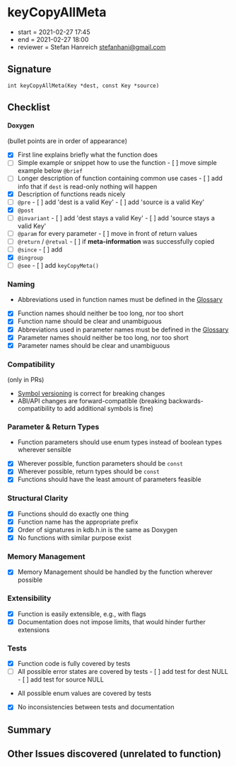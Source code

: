 # keyCopyAllMeta

- start = 2021-02-27 17:45
- end = 2021-02-27 18:00
- reviewer = Stefan Hanreich <stefanhani@gmail.com>

## Signature

`int keyCopyAllMeta(Key *dest, const Key *source)`

## Checklist

#### Doxygen

(bullet points are in order of appearance)

- [x] First line explains briefly what the function does
- [ ] Simple example or snippet how to use the function
      - [ ] move simple example below `@brief`
- [ ] Longer description of function containing common use cases
      - [ ] add info that if `dest` is read-only nothing will happen
- [x] Description of functions reads nicely
- [ ] `@pre`
      - [ ] add 'dest is a valid Key'
      - [ ] add 'source is a valid Key'
- [x] `@post`
- [ ] `@invariant`
      - [ ] add 'dest stays a valid Key'
      - [ ] add 'source stays a valid Key'
- [ ] `@param` for every parameter
      - [ ] move in front of return values
- [ ] `@return` / `@retval`
      - [ ] if **meta-information** was successfully copied
- [ ] `@since`
      - [ ] add
- [x] `@ingroup`
- [ ] `@see`
      - [ ] add `keyCopyMeta()`

### Naming

- Abbreviations used in function names must be defined in the
      [Glossary](/doc/help/elektra-glossary.md)
- [x] Function names should neither be too long, nor too short
- [x] Function name should be clear and unambiguous
- [x] Abbreviations used in parameter names must be defined in the
      [Glossary](/doc/help/elektra-glossary.md)
- [x] Parameter names should neither be too long, nor too short
- [x] Parameter names should be clear and unambiguous

### Compatibility

(only in PRs)

- [Symbol versioning](/doc/dev/symbol-versioning.md)
      is correct for breaking changes
- ABI/API changes are forward-compatible (breaking backwards-compatibility
      to add additional symbols is fine)

### Parameter & Return Types

- Function parameters should use enum types instead of boolean types
      wherever sensible
- [x] Wherever possible, function parameters should be `const`
- [x] Wherever possible, return types should be `const`
- [x] Functions should have the least amount of parameters feasible

### Structural Clarity

- [x] Functions should do exactly one thing
- [x] Function name has the appropriate prefix
- [x] Order of signatures in kdb.h.in is the same as Doxygen
- [x] No functions with similar purpose exist

### Memory Management

- [x] Memory Management should be handled by the function wherever possible

### Extensibility

- [x] Function is easily extensible, e.g., with flags
- [x] Documentation does not impose limits, that would hinder further extensions

### Tests

- [x] Function code is fully covered by tests
- [ ] All possible error states are covered by tests
      - [ ] add test for dest NULL
      - [ ] add test for source NULL
- All possible enum values are covered by tests
- [x] No inconsistencies between tests and documentation

## Summary

## Other Issues discovered (unrelated to function)
